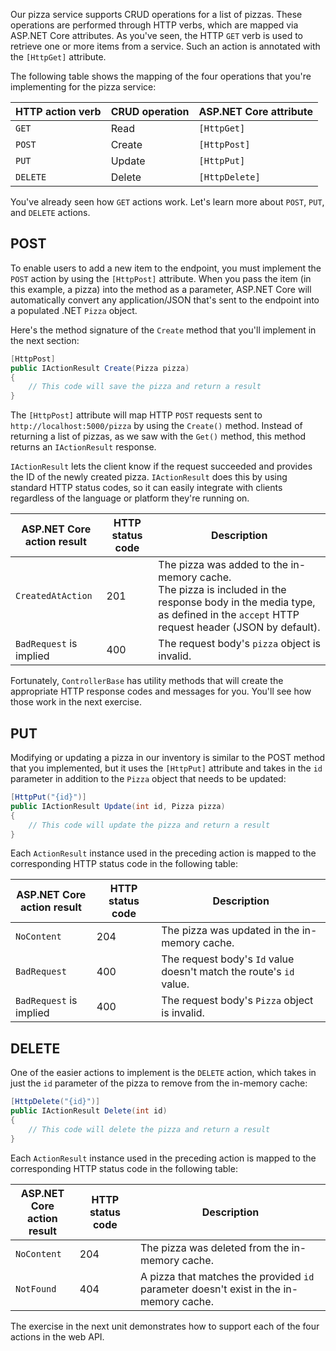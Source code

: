 Our pizza service supports CRUD operations for a list of pizzas. These operations are performed through HTTP verbs, which are mapped via ASP.NET Core attributes. As you've seen, the HTTP `GET` verb is used to retrieve one or more items from a service. Such an action is annotated with the `[HttpGet]` attribute.

The following table shows the mapping of the four operations that you're implementing for the pizza service:

|HTTP action verb|CRUD operation|ASP.NET Core attribute|
|----------------|--------------|----------------------|
|`GET`             |Read          |`[HttpGet]`           |
|`POST`            |Create        |`[HttpPost]`          |
|`PUT`             |Update        |`[HttpPut]`           |
|`DELETE`          |Delete        |`[HttpDelete]`        |

You've already seen how `GET` actions work. Let's learn more about `POST`, `PUT`, and `DELETE` actions.

## POST

To enable users to add a new item to the endpoint, you must implement the `POST` action by using the `[HttpPost]` attribute. When you pass the item (in this example, a pizza) into the method as a parameter, ASP.NET Core will automatically convert any application/JSON that's sent to the endpoint into a populated .NET `Pizza` object.

Here's the method signature of the `Create` method that you'll implement in the next section:

```csharp
[HttpPost]
public IActionResult Create(Pizza pizza)
{            
    // This code will save the pizza and return a result
}
```

The `[HttpPost]` attribute will map HTTP `POST` requests sent to `http://localhost:5000/pizza` by using the `Create()` method. Instead of returning a list of pizzas, as we saw with the `Get()` method, this method returns an `IActionResult` response.

`IActionResult` lets the client know if the request succeeded and provides the ID of the newly created pizza. `IActionResult` does this by using standard HTTP status codes, so it can easily integrate with clients regardless of the language or platform they're running on.

|ASP.NET Core<br>action result|HTTP status code|Description|
|-----------------------------|----------------|-----------|
|`CreatedAtAction`            |201             |The pizza was added to the in-memory cache.<br>The pizza is included in the response body in the media type, as defined in the `accept` HTTP request header (JSON by default).|
|`BadRequest` is implied      |400             |The request body's `pizza` object is invalid.|

Fortunately, `ControllerBase` has utility methods that will create the appropriate HTTP response codes and messages for you. You'll see how those work in the next exercise.

## PUT

Modifying or updating a pizza in our inventory is similar to the POST method that you implemented, but it uses the `[HttpPut]` attribute and takes in the `id` parameter in addition to the `Pizza` object that needs to be updated:

```csharp
[HttpPut("{id}")]
public IActionResult Update(int id, Pizza pizza)
{
    // This code will update the pizza and return a result
}
```

Each `ActionResult` instance used in the preceding action is mapped to the corresponding HTTP status code in the following table:

|ASP.NET Core<br>action result|HTTP status code|Description|
|-----------------------------|----------------|-----------|
|`NoContent`                  |204             |The pizza was updated in the in-memory cache.|
|`BadRequest`                 |400             |The request body's `Id` value doesn't match the route's `id` value.|
|`BadRequest` is implied      |400             |The request body's `Pizza` object is invalid.|

## DELETE
One of the easier actions to implement is the `DELETE` action, which takes in just the `id` parameter of the pizza to remove from the in-memory cache:

```csharp
[HttpDelete("{id}")]
public IActionResult Delete(int id)
{
    // This code will delete the pizza and return a result
}
```

Each `ActionResult` instance used in the preceding action is mapped to the corresponding HTTP status code in the following table:

|ASP.NET Core<br>action result|HTTP status code|Description|
|-----------------------------|----------------|-----------|
|`NoContent`                  |204             |The pizza was deleted from the in-memory cache.|
|`NotFound`                   |404             |A pizza that matches the provided `id` parameter doesn't exist in the in-memory cache.|

The exercise in the next unit demonstrates how to support each of the four actions in the web API.
